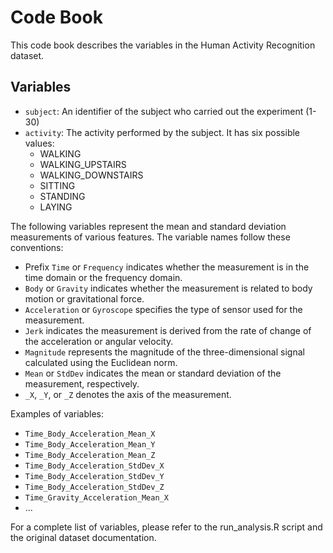 # Code Book

This code book describes the variables in the Human Activity Recognition dataset.

## Variables

* `subject`: An identifier of the subject who carried out the experiment (1-30)
* `activity`: The activity performed by the subject. It has six possible values:
  * WALKING
  * WALKING_UPSTAIRS
  * WALKING_DOWNSTAIRS
  * SITTING
  * STANDING
  * LAYING

The following variables represent the mean and standard deviation measurements of various features. The variable names follow these conventions:

* Prefix `Time` or `Frequency` indicates whether the measurement is in the time domain or the frequency domain.
* `Body` or `Gravity` indicates whether the measurement is related to body motion or gravitational force.
* `Acceleration` or `Gyroscope` specifies the type of sensor used for the measurement.
* `Jerk` indicates the measurement is derived from the rate of change of the acceleration or angular velocity.
* `Magnitude` represents the magnitude of the three-dimensional signal calculated using the Euclidean norm.
* `Mean` or `StdDev` indicates the mean or standard deviation of the measurement, respectively.
* `_X`, `_Y`, or `_Z` denotes the axis of the measurement.

Examples of variables:

* `Time_Body_Acceleration_Mean_X`
* `Time_Body_Acceleration_Mean_Y`
* `Time_Body_Acceleration_Mean_Z`
* `Time_Body_Acceleration_StdDev_X`
* `Time_Body_Acceleration_StdDev_Y`
* `Time_Body_Acceleration_StdDev_Z`
* `Time_Gravity_Acceleration_Mean_X`
* ...

For a complete list of variables, please refer to the run_analysis.R script and the original dataset documentation.

